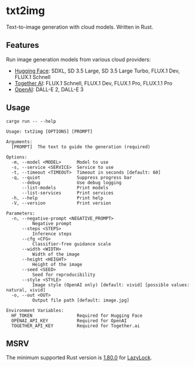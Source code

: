 # txt2img

Text-to-image generation with cloud models. Written in Rust.

## Features

Run image generation models from various cloud providers:

- [Hugging Face](https://huggingface.co): SDXL, SD 3.5 Large, SD 3.5 Large Turbo, FLUX.1 Dev, FLUX.1 Schnell
- [Together AI](https://together.ai): FLUX.1 Schnell, FLUX.1 Dev, FLUX.1 Pro, FLUX.1.1 Pro
- [OpenAI](https://openai.com): DALL-E 2, DALL-E 3

## Usage

`cargo run -- --help`

```
Usage: txt2img [OPTIONS] [PROMPT]

Arguments:
  [PROMPT]  The text to guide the generation (required)

Options:
  -m, --model <MODEL>      Model to use
  -s, --service <SERVICE>  Service to use
  -t, --timeout <TIMEOUT>  Timeout in seconds [default: 60]
  -q, --quiet              Suppress progress bar
      --debug              Use debug logging
      --list-models        Print models
      --list-services      Print services
  -h, --help               Print help
  -V, --version            Print version

Parameters:
  -n, --negative-prompt <NEGATIVE_PROMPT>
          Negative prompt
      --steps <STEPS>
          Inference steps
      --cfg <CFG>
          Classifier-free guidance scale
      --width <WIDTH>
          Width of the image
      --height <HEIGHT>
          Height of the image
      --seed <SEED>
          Seed for reproducibility
      --style <STYLE>
          Image style (OpenAI only) [default: vivid] [possible values: natural, vivid]
  -o, --out <OUT>
          Output file path [default: image.jpg]

Environment Variables:
  HF_TOKEN                 Required for Hugging Face
  OPENAI_API_KEY           Required for OpenAI
  TOGETHER_API_KEY         Required for Together.ai
```

## MSRV

The minimum supported Rust version is [1.80.0](https://blog.rust-lang.org/2024/07/25/Rust-1.80.0.html) for [LazyLock](https://doc.rust-lang.org/std/sync/struct.LazyLock.html).
